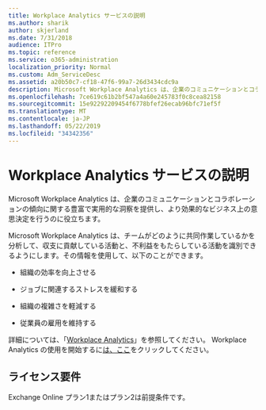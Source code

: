 ```yaml
---
title: Workplace Analytics サービスの説明
ms.author: sharik
author: skjerland
ms.date: 7/31/2018
audience: ITPro
ms.topic: reference
ms.service: o365-administration
localization_priority: Normal
ms.custom: Adm_ServiceDesc
ms.assetid: a20b50c7-cf18-47f6-99a7-26d3434cdc9a
description: Microsoft Workplace Analytics は、企業のコミュニケーションとコラボレーションの傾向に関する豊富で実用的な洞察を提供し、より効果的なビジネス上の意思決定を行うのに役立ちます。
ms.openlocfilehash: 7ce619c61b2bf547a4a60e245783f0c8cea82158
ms.sourcegitcommit: 15e92292209454f6778bfef26ecab96bfc71ef5f
ms.translationtype: MT
ms.contentlocale: ja-JP
ms.lasthandoff: 05/22/2019
ms.locfileid: "34342356"
---
```

# <a name="workplace-analytics-service-description"></a>Workplace Analytics サービスの説明

Microsoft Workplace Analytics は、企業のコミュニケーションとコラボレーションの傾向に関する豊富で実用的な洞察を提供し、より効果的なビジネス上の意思決定を行うのに役立ちます。
  
Microsoft Workplace Analytics は、チームがどのように共同作業しているかを分析して、収支に貢献している活動と、不利益をもたらしている活動を識別できるようにします。その情報を使用して、以下のことができます。 
  
- 組織の効率を向上させる
    
- ジョブに関連するストレスを緩和する
    
- 組織の複雑さを軽減する
    
- 従業員の雇用を維持する
    
詳細については、「[Workplace Analytics](https://go.microsoft.com/fwlink/?linkid=852492)」を参照してください。 Workplace Analytics の使用を開始するに[は、ここ](https://docs.microsoft.com/en-us/workplace-analytics/overview/get-started)をクリックしてください。 
  
## <a name="licensing-requirements"></a>ライセンス要件

Exchange Online プラン1またはプラン2は前提条件です。